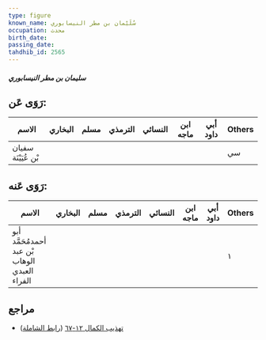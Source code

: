 ```yaml
---
type: figure
known_name: سُلَيْمان بن مطر النيسابوري
occupation: محدث
birth_date:
passing_date:
tahdhib_id: 2565
---
```

##### سليمان بن مطر النيسابوري

## رَوَى عَن:
| الاسم               | البخاري | مسلم | الترمذي | النسائي | ابن ماجه | أبي داود | Others |
| ------------------- | ------- | ---- | ------- | ------- | -------- | -------- | ------ |
| سفيان بْن عُيَيْنَة |         |      |         |         |          |          | سي     |
## رَوَى عَنه:
| الاسم                                         | البخاري | مسلم | الترمذي | النسائي | ابن ماجه | أبي داود | Others |
| --------------------------------------------- | ------- | ---- | ------- | ------- | -------- | -------- | ------ |
| أبو أحمدمُحَمَّد بْن عبد الوهاب العبدي الفراء |         |      |         |         |          |          | ١      |
## مراجع
- [تهذيب الكمال ١٢-٦٧](obsidian://open?vault=Tahdhib-al-Kamal&file=Figures/٢٥٦٥-سليمان%20بن%20مطر%20النيسابوري) ([رابط الشاملة](https://shamela.ws/book/3722/5840))
